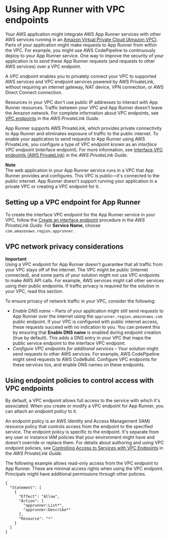 # Using App Runner with VPC endpoints<a name="security-data-protection-vpce"></a>

Your AWS application might integrate AWS App Runner services with other AWS services running in an [Amazon Virtual Private Cloud \(Amazon VPC\)](https://docs.aws.amazon.com/vpc/latest/userguide/)\. Parts of your application might make requests to App Runner from within the VPC\. For example, you might use AWS CodePipeline to continuously deploy to your App Runner service\. One way to improve the security of your application is to send these App Runner requests \(and requests to other AWS services\) over a VPC endpoint\.

A *VPC endpoint* enables you to privately connect your VPC to supported AWS services and VPC endpoint services powered by AWS PrivateLink, without requiring an internet gateway, NAT device, VPN connection, or AWS Direct Connect connection\. 

Resources in your VPC don't use public IP addresses to interact with App Runner resources\. Traffic between your VPC and App Runner doesn't leave the Amazon network\. For complete information about VPC endpoints, see [VPC endpoints](https://docs.aws.amazon.com/vpc/latest/privatelink/vpc-endpoints.html) in the *AWS PrivateLink Guide*\.

App Runner supports AWS PrivateLink, which provides private connectivity to App Runner and eliminates exposure of traffic to the public internet\. To enable your application to send requests to App Runner using AWS PrivateLink, you configure a type of VPC endpoint known as an *interface VPC endpoint* \(interface endpoint\)\. For more information, see [Interface VPC endpoints \(AWS PrivateLink\)](https://docs.aws.amazon.com/vpc/latest/privatelink/vpce-interface.html) in the *AWS PrivateLink Guide*\.

**Note**  
The web application in your App Runner service runs in a VPC that App Runner provides and configures\. This VPC is public—it's connected to the public internet\. App Runner doesn't support running your application in a private VPC or creating a VPC endpoint for it\.

## Setting up a VPC endpoint for App Runner<a name="security-data-protection-vpce.setup"></a>

To create the interface VPC endpoint for the App Runner service in your VPC, follow the [Create an interface endpoint](https://docs.aws.amazon.com/vpc/latest/privatelink/vpce-interface.html#create-interface-endpoint) procedure in the *AWS PrivateLink Guide*\. For **Service Name**, choose `com.amazonaws.region.apprunner`\.

## VPC network privacy considerations<a name="security-data-protection-vpce.private"></a>

**Important**  
Using a VPC endpoint for App Runner doesn't guarantee that all traffic from your VPC stays off of the internet\. The VPC might be public \(internet connected\), and some parts of your solution might not use VPC endpoints to make AWS API calls\. For example, AWS services might call other services using their public endpoints\. If traffic privacy is required for the solution in your VPC, read this section\.

To ensure privacy of network traffic in your VPC, consider the following:
+ *Enable DNS name* – Parts of your application might still send requests to App Runner over the internet using the `apprunner.region.amazonaws.com` public endpoint\. If your VPC is configured with public internet access, these requests succeed with no indication to you\. You can prevent this by ensuring that **Enable DNS name** is enabled during endpoint creation \(true by default\)\. This adds a DNS entry in your VPC that maps the public service endpoint to the interface VPC endpoint\.
+ *Configure VPC endpoints for additional services* – Your solution might send requests to other AWS services\. For example, AWS CodePipeline might send requests to AWS CodeBuild\. Configure VPC endpoints for these services too, and enable DNS names on these endpoints\.

## Using endpoint policies to control access with VPC endpoints<a name="security-data-protection-vpce.policy"></a>

By default, a VPC endpoint allows full access to the service with which it's associated\. When you create or modify a VPC endpoint for App Runner, you can attach an *endpoint policy* to it\. 

An endpoint policy is an AWS Identity and Access Management \(IAM\) resource policy that controls access from the endpoint to the specified service\. The endpoint policy is specific to the endpoint\. It's separate from any user or instance IAM policies that your environment might have and doesn't override or replace them\. For details about authoring and using VPC endpoint policies, see [Controlling Access to Services with VPC Endpoints](https://docs.aws.amazon.com/vpc/latest/privatelink/vpc-endpoints-access.html) in the *AWS PrivateLink Guide*\.

The following example allows read\-only access from the VPC endpoint to App Runner\. These are minimal access rights when using the VPC endpoint\. Principals might have additional permissions through other policies\.

```
{
  "Statement": [
    {
      "Effect": "Allow",
      "Action": [
        "apprunner:List*",
        "apprunner:Describe*"
      ],
      "Resource": "*"
    }
  ]
}
```